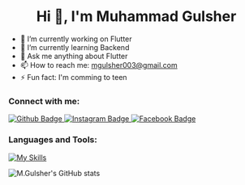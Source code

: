  <h1 align="center">Hi 👋, I'm Muhammad Gulsher</h1>

- 🔭 I’m currently working on Flutter
- 🌱 I’m currently learning Backend
- 💬 Ask me anything about Flutter 
- 📫 How to reach me: mgulsher003@gmail.com
- ⚡ Fun fact: I'm comming to teen
  
### Connect with me:
<div id="badges">
  <a href="https://github.com/MuhammadGulsher11">
    <img src="https://img.shields.io/badge/Github-white?style=for-the-badge&logo=Github&logoColor=black" alt="Github Badge"/>
    
   <a href="https://www.instagram.com/cadetgulsher_10115">
    <img src="https://img.shields.io/badge/Instagram-purple?style=for-the-badge&logo=instagram&logoColor=white" alt="Instagram Badge"/>
  </a>
   <a href="https://fb.com/Cadet M. Gulsher">
    <img src="https://img.shields.io/badge/Facebook-blue?style=for-the-badge&logo=facebook&logoColor=white" alt="Facebook Badge"/>
  </a>
</div>

### Languages and Tools:
[![My Skills](https://skillicons.dev/icons?i=flutter,dart,python,firebase,github,c++,git,postman,figma,xd&perline=5)](https://skillicons.dev)

![M.Gulsher's GitHub stats](https://github-readme-stats.vercel.app/api?username=axiftaj&show_icons=true&theme=dark)


<br>
